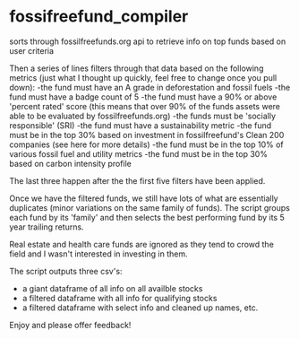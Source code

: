# fossifreefund_compiler
sorts through fossilfreefunds.org api to retrieve info on top funds based on user criteria

Then a series of lines filters through that data based on the following metrics (just what I thought up quickly, feel free to change once you pull down):
-the fund must have an A grade in deforestation and fossil fuels
-the fund must have a badge count of 5
-the fund must have a 90% or above 'percent rated' score (this means that over 90% of the funds assets were able to be evaluated by fossilfreefunds.org)
-the funds must be 'socially responsible' (SRI)
-the fund must have a sustainability metric
-the fund must be in the top 30% based on investment in fossilfreefund's Clean 200 companies (see here for more details)
-the fund must be in the top 10% of various fossil fuel and utility metrics
-the fund must be in the top 30% based on carbon intensity profile

The last three happen after the the first five filters have been applied.

Once we have the filtered funds, we still have lots of what are essentially duplicates (minor variations on the same family of funds). The script groups each fund by its 'family' and then selects the best performing fund by its 5 year trailing returns.

Real estate and health care funds are ignored as they tend to crowd the field and I wasn't interested in investing in them.

The script outputs three csv's:
- a giant dataframe of all info on all availble stocks
- a filtered dataframe with all info for qualifying stocks
- a filtered dataframe with select info and cleaned up names, etc.



Enjoy and please offer feedback!